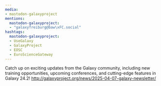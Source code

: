 ```yaml
---
media:
- mastodon-galaxyproject
mentions:
  mastodon-galaxyproject:
  - "galaxyfreiburg@baw\xFC.social"
hashtags:
  mastodon-galaxyproject:
  - UseGalaxy
  - GalaxyProject
  - EOSC
  - EuroScienceGateway
---
```

Catch up on exciting updates from the Galaxy community, including new training opportunities, upcoming conferences, and cutting-edge features in Galaxy 24.2!
http://galaxyproject.org/news/2025-04-07-galaxy-newsletter/